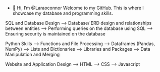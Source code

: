- 👋 Hi, I’m @Laraoconnor
Welcome to my GitHub.
This is where I showcase my database and programming skills.

SQL and Database Design
--> Database/ ERD design and relationships between entities
--> Performing queries on the database using SQL 
--> Ensuring security is maintained on the database 

Python Skills
--> Functions and File Processing
--> Dataframes (Pandas, NumPy)
--> Lists and Dictionaries
--> Libraries and Packages
--> Data Manipulation and Merging

Website and Application Design
--> HTML
--> CSS
--> Javascript
